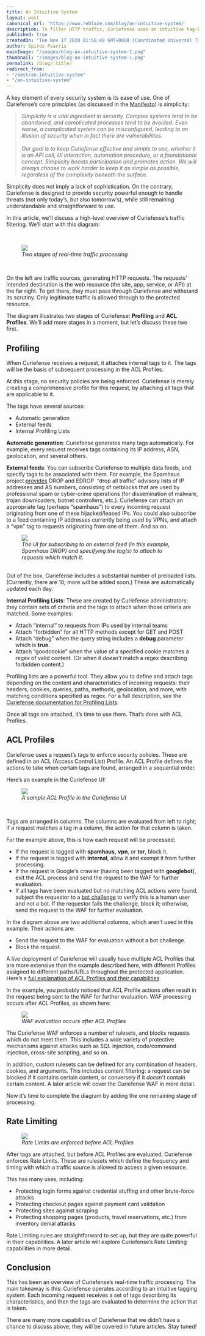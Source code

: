 ```yaml
---
title: An Intuitive System
layout: post
canonical_url: 'https://www.reblaze.com/blog/an-intuitive-system/'
description: To filter HTTP traffic, Curiefense uses an intuitive tag-based system. It's flexible and powerful, but still straightforward to understand and use. Here's how it works.
published: true
createdOn: "Tue Nov 17 2020 01:56:49 GMT+0000 (Coordinated Universal Time)"
author: Spiros Psarris
mainImage: "/images/blog-an-intuitive-system-1.png"
thumbnail: "/images/blog-an-intuitive-system-1.png"
permalink: /blog/:title/
redirect_from:
- "/post/an-intuitive-system"
- "/an-intuitive-system"
---
```


<p>A key element of every security system is its ease of use. One of Curiefense’s core principles (as discussed in the <a href="https://www.curiefense.io/manifesto">Manifesto</a>) is simplicity:&nbsp;<br /></p>
<blockquote>
    <em>
        Simplicity is a vital ingredient in security. Complex systems tend to be abandoned, and complicated processes tend to be avoided. Even worse, a complicated system can be misconfigured, leading to an illusion of security when in fact
        there are vulnerabilities.<br />
        <br />
        Our goal is to keep Curiefense effective and simple to use, whether it is an API call, UI interaction, automation procedure, or a foundational concept. Simplicity boosts participation and promotes action. We will always choose to
        work harder to keep it as simple as possible, regardless of the complexity beneath the surface.
    </em>
    <br />
</blockquote>
<p>
    Simplicity does not imply a lack of sophistication. On the contrary, Curiefense is designed to provide security powerful enough to handle threats (not only today’s, but also tomorrow’s), while still remaining understandable and
    straightforward to use.<br />
</p>
<p>In this article, we’ll discuss a high-level overview of Curiefense’s traffic filtering. We’ll start with this diagram:</p>
<p><br /></p>
<figure class="w-richtext-figure-type-image w-richtext-align-fullwidth" style="max-width: 1600px;">
    <div>
        <img
            src="/images/blog-an-intuitive-system-2.png"
            width="auto"
            height="auto"
            loading="auto"
        />
    </div>
    <figcaption><em>Two stages of real-time traffic processing</em></figcaption>
</figure>
<p><br /></p>
<p>
    On the left are traffic sources, generating HTTP requests. The requests’ intended destination is the web resource (the site, app, service, or API) at the far right. To get there, they must pass through Curiefense and withstand its
    scrutiny. Only legitimate traffic is allowed through to the protected resource.<br />
</p>
<p>The diagram illustrates two stages of Curiefense: <strong>Profiling</strong> and <strong>ACL Profiles</strong>. We’ll add more stages in a moment, but let’s discuss these two first.</p>
<h2>Profiling</h2>
<p>When Curiefense receives a request, it attaches internal tags to it. The tags will be the basis of subsequent processing in the ACL Profiles.<br /></p>
<p>At this stage, no security policies are being enforced. Curiefense is merely creating a comprehensive profile for this request, by attaching all tags that are applicable to it.<br /></p>
<p>The tags have several sources:</p>
<ul>
    <li>Automatic generation</li>
    <li>External feeds</li>
    <li>Internal Profiling Lists<br /></li>
</ul>
<p><strong>Automatic generation</strong>: Curiefense generates many tags automatically. For example, every request receives tags containing its IP address, ASN, geolocation, and several others.<br /></p>
<p>
    <strong>External feeds</strong>: You can subscribe Curiefense to multiple data feeds, and specify tags to be associated with them. For example, the Spamhaus project <a href="https://www.spamhaus.org/drop/">provides</a> DROP and
    EDROP&nbsp; “drop all traffic” advisory lists of IP addresses and AS numbers, consisting of netblocks that are used by professional spam or cyber-crime operations (for dissemination of malware, trojan downloaders, botnet controllers,
    etc.). Curiefense can attach an appropriate tag (perhaps “spamhaus”) to every incoming request originating from one of these hijacked/leased IPs. You could also subscribe to a feed containing IP addresses currently being used by VPNs,
    and attach a “vpn” tag to requests originating from one of them. And so on.
</p>
<figure class="w-richtext-figure-type-image w-richtext-align-fullwidth" style="max-width: 2206px;">
    <div><img src="/images/blog-an-intuitive-system-3.png" loading="lazy" width="auto" height="auto" /></div>
    <figcaption><em>The UI for subscribing to an external feed (in this example, Spamhaus DROP) and specifying the tag(s) to attach to requests which match it.</em></figcaption>
</figure>
<p>
    ‍<br />
    Out of the box, Curiefense includes a substantial number of preloaded lists. (Currently, there are 18; more will be added soon.) These are automatically updated each day.
</p>
<p>‍<strong>Internal Profiling Lists</strong>: These are created by Curiefense administrators; they contain sets of criteria and the tags to attach when those criteria are matched. Some examples:</p>
<ul>
    <li>Attach “internal” to requests from IPs used by internal teams</li>
    <li>Attach “forbidden” for all HTTP methods except for GET and POST</li>
    <li>Attach “debug” when the query string includes a <strong>debug</strong> parameter which is <strong>true</strong>.</li>
    <li>Attach “goodcookie” when the value of a specified cookie matches a regex of valid content. (Or when it <em>doesn’t</em> match a regex describing forbidden content.)<br /></li>
</ul>
<p>
    Profiling lists are a powerful tool. They allow you to define and attach tags depending on the content and characteristics of incoming requests: their headers, cookies, queries, paths, methods, geolocation, and more, with matching
    conditions specified as regex. For a full description, see the <a href="https://docs.curiefense.io/console/document-editor/profiling-lists">Curiefense documentation for Profiling Lists</a>.<br />
</p>
<p>Once all tags are attached, it’s time to use them. That’s done with ACL Profiles.</p>
<h2>ACL Profiles</h2>
<p>Curiefense uses a request’s tags to enforce security policies. These are defined in an ACL (Access Control List) Profile. An ACL Profile defines the actions to take when certain tags are found, arranged in a sequential order.<br /></p>
<p>Here’s an example in the Curiefense UI:</p>
<figure class="w-richtext-figure-type-image w-richtext-align-fullwidth" style="max-width: 2214px;">
    <div><img src="/images/blog-an-intuitive-system-4.png" loading="lazy" width="auto" height="auto" /></div>
    <figcaption><em>A sample ACL&nbsp;Profile in the Curiefense UI</em></figcaption>
</figure>
<p>‍</p>
<p>Tags are arranged in columns. The columns are evaluated from left to right; if a request matches a tag in a column, the action for that column is taken.</p>
<p>For the example above, this is how each request will be processed;</p>
<ul>
    <li>If the request is tagged with <strong>spamhaus,</strong> <strong>vpn</strong>, or <strong>tor</strong>, block it.</li>
    <li>If the request is tagged with <strong>internal</strong>, allow it and exempt it from further processing.</li>
    <li>If the request is Google's crawler (having been tagged with <strong>googlebot</strong>), exit the ACL process and send the request to the WAF for further evaluation.</li>
    <li>
        If all tags have been evaluated but no matching ACL actions were found, subject the requestor to a <a href="https://docs.curiefense.io/reference/the-challenge-process">bot challenge</a> to verify this is a human user and not a bot.
        If the requestor fails the challenge, block it; otherwise, send the request to the WAF for further evaluation.
    </li>
</ul>
<p>In the diagram above are two additional columns, which aren't used in this example. Their actions are:</p>
<ul>
    <li>Send the request to the WAF for evaluation without a bot challenge.</li>
    <li>Block the request.<br /></li>
</ul>
<p>
    A live deployment of Curiefense will usually have multiple ACL Profiles that are more extensive than the example described here, with different Profiles assigned to different paths/URLs throughout the protected application. Here’s a
    <a href="https://docs.curiefense.io/console/document-editor/acl-profiles"> full explanation of ACL Profiles and their capabilities</a>.<br />
</p>
<p>In the example, you probably noticed that ACL Profile actions often result in the request being sent to the WAF for further evaluation. WAF processing occurs after ACL Profiles, as shown here:<br /></p>
<figure class="w-richtext-figure-type-image w-richtext-align-fullwidth" style="max-width: 1600px;">
    <div>
        <img
            src="/images/blog-an-intuitive-system-5.png"
            width="auto"
            height="auto"
            loading="auto"
        />
    </div>
    <figcaption><em>WAF evaluation occurs after ACL Profiles</em></figcaption>
</figure>
<p>
    The Curiefense WAF enforces a number of rulesets, and blocks requests which do not meet them. This includes a wide variety of protective mechanisms against attacks such as SQL injection, code/command injection, cross-site scripting, and
    so on.<br />
</p>
<p>
    In addition, custom rulesets can be defined for any combination of headers, cookies, and arguments. This includes content filtering: a request can be blocked if it contains certain content, or conversely if it <em>doesn’t</em> contain
    certain content. A later article will cover the Curiefense WAF in more detail.&nbsp;<br />
</p>
<p>Now it’s time to complete the diagram by adding the one remaining stage of processing.</p>
<h2>Rate Limiting</h2>
<figure class="w-richtext-figure-type-image w-richtext-align-fullwidth" style="max-width: 1600px;">
    <div>
        <img
            src="/images/blog-an-intuitive-system-1.png"
            width="auto"
            height="auto"
            loading="auto"
        />
    </div>
    <figcaption><em>Rate&nbsp;Limits are enforced before ACL&nbsp;Profiles</em></figcaption>
</figure>
<p>After tags are attached, but before ACL Profiles are evaluated, Curiefense enforces Rate Limits. These are rulesets which define the frequency and timing with which a traffic source is allowed to access a given resource.&nbsp;<br /></p>
<p>This has many uses, including:</p>
<ul>
    <li>Protecting login forms against credential stuffing and other brute-force attacks</li>
    <li>Protecting checkout pages against payment card validation</li>
    <li>Protecting sites against scraping</li>
    <li>Protecting shopping pages (products, travel reservations, etc.) from inventory denial attacks<br /></li>
</ul>
<p>Rate Limiting rules are straightforward to set up, but they are quite powerful in their capabilities. A later article will explore Curiefense’s Rate Limiting capabilities in more detail.</p>
<h2>Conclusion</h2>
<p>
    This has been an overview of Curiefense’s real-time traffic processing. The main takeaway is this: Curiefense operates according to an intuitive tagging system. Each incoming request receives a set of tags describing its
    characteristics, and then the tags are evaluated to determine the action that is taken.&nbsp;<br />
</p>
<p>There are many more capabilities of Curiefense that we didn’t have a chance to discuss above; they will be covered in future articles. Stay tuned!</p>
<p><br /></p>
